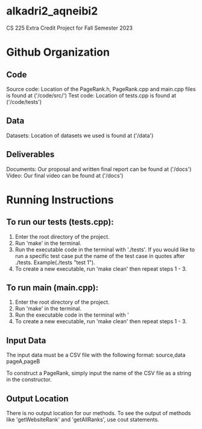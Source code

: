 # alkadri2_aqneibi2
CS 225 Extra Credit Project for Fall Semester 2023

# Github Organization
## Code
Source code: Location of the PageRank.h, PageRank.cpp and main.cpp files is found at ('/code/src/')
Test code: Location of tests.cpp is found at ('/code/tests')

## Data
Datasets: Location of datasets we used is found at ('/data')

## Deliverables
Documents: Our proposal and written final report can be found at ('/docs')
Video: Our final video can be found at ('/docs')

# Running Instructions
## To run our tests (tests.cpp): 
1. Enter the root directory of the project.
2. Run 'make' in the terminal.
3. Run the executable code in the terminal with './tests'. If you would like to run a specific test case put the name of the test case in quotes after ./tests. Example(./tests "test 1").
4. To create a new executable, run 'make clean' then repeat steps 1 - 3.

## To run main (main.cpp): 
1. Enter the root directory of the project.
2. Run 'make' in the terminal.
3. Run the executable code in the terminal with '
4. To create a new executable, run 'make clean' then repeat steps 1 - 3.

## Input Data
The input data must be a CSV file with the following format:
source,data
pageA,pageB

To construct a PageRank, simply input the name of the CSV file as a string in the constructor. 

## Output Location
There is no output location for our methods. To see the output of methods like 'getWebsiteRank' and 'getAllRanks', use cout statements.